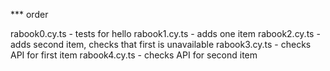 *** order

rabook0.cy.ts - tests for hello
rabook1.cy.ts - adds one item
rabook2.cy.ts - adds second item, checks that first is unavailable
rabook3.cy.ts - checks API for first item
rabook4.cy.ts - checks API for second item
